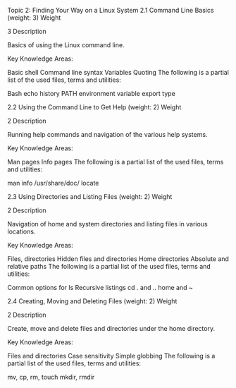 Topic 2: Finding Your Way on a Linux System
2.1 Command Line Basics (weight: 3)
Weight

3
Description

Basics of using the Linux command line.

Key Knowledge Areas:

Basic shell
Command line syntax
Variables
Quoting
The following is a partial list of the used files, terms and utilities:

Bash
echo
history
PATH environment variable
export
type


2.2 Using the Command Line to Get Help (weight: 2)
Weight

2
Description

Running help commands and navigation of the various help systems.

Key Knowledge Areas:

Man pages
Info pages
The following is a partial list of the used files, terms and utilities:

man
info
/usr/share/doc/
locate


2.3 Using Directories and Listing Files (weight: 2)
Weight

2
Description

Navigation of home and system directories and listing files in various locations.

Key Knowledge Areas:

Files, directories
Hidden files and directories
Home directories
Absolute and relative paths
The following is a partial list of the used files, terms and utilities:

Common options for ls
Recursive listings
cd
. and ..
home and ~


2.4 Creating, Moving and Deleting Files (weight: 2)
Weight

2
Description

Create, move and delete files and directories under the home directory.

Key Knowledge Areas:

Files and directories
Case sensitivity
Simple globbing
The following is a partial list of the used files, terms and utilities:

mv, cp, rm, touch
mkdir, rmdir

